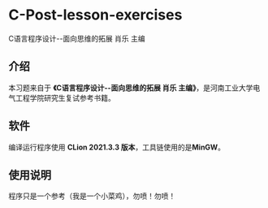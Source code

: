 # C-Post-lesson-exercises
C语言程序设计--面向思维的拓展 肖乐 主编
## 介绍
本习题来自于 **《C语言程序设计--面向思维的拓展 肖乐 主编》**，是河南工业大学电气工程学院研究生复试参考书籍。

## 软件
编译运行程序使用 **CLion 2021.3.3 版本**，工具链使用的是**MinGW**。

## 使用说明
程序只是一个参考（我是一个小菜鸡），勿喷！勿喷！
